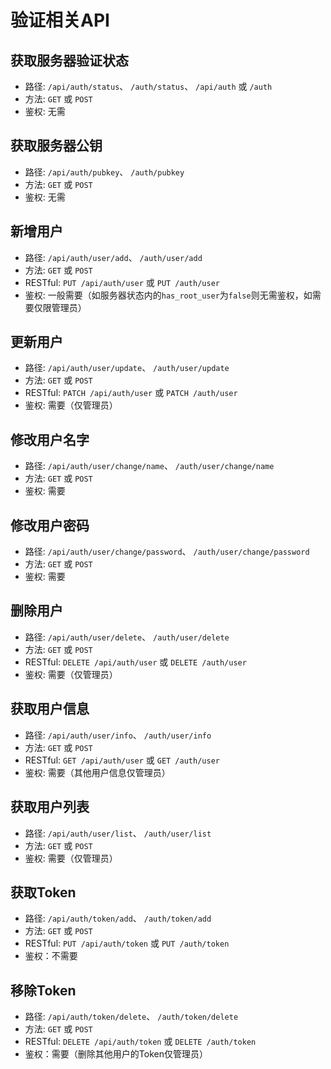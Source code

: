 # 验证相关API
## 获取服务器验证状态
* 路径: `/api/auth/status`、 `/auth/status`、 `/api/auth` 或 `/auth`
* 方法: `GET` 或 `POST`
* 鉴权: 无需
## 获取服务器公钥
* 路径: `/api/auth/pubkey`、 `/auth/pubkey`
* 方法: `GET` 或 `POST`
* 鉴权: 无需
## 新增用户
* 路径: `/api/auth/user/add`、 `/auth/user/add`
* 方法: `GET` 或 `POST`
* RESTful: `PUT /api/auth/user` 或 `PUT /auth/user`
* 鉴权: 一般需要（如服务器状态内的`has_root_user`为`false`则无需鉴权，如需要仅限管理员）
## 更新用户
* 路径: `/api/auth/user/update`、 `/auth/user/update`
* 方法: `GET` 或 `POST`
* RESTful: `PATCH /api/auth/user` 或 `PATCH /auth/user`
* 鉴权: 需要（仅管理员）
## 修改用户名字
* 路径: `/api/auth/user/change/name`、 `/auth/user/change/name`
* 方法: `GET` 或 `POST`
* 鉴权: 需要
## 修改用户密码
* 路径: `/api/auth/user/change/password`、 `/auth/user/change/password`
* 方法: `GET` 或 `POST`
* 鉴权: 需要
## 删除用户
* 路径: `/api/auth/user/delete`、 `/auth/user/delete`
* 方法: `GET` 或 `POST`
* RESTful: `DELETE /api/auth/user` 或 `DELETE /auth/user`
* 鉴权: 需要（仅管理员）
## 获取用户信息
* 路径: `/api/auth/user/info`、 `/auth/user/info`
* 方法: `GET` 或 `POST`
* RESTful: `GET /api/auth/user` 或 `GET /auth/user`
* 鉴权: 需要（其他用户信息仅管理员）
## 获取用户列表
* 路径: `/api/auth/user/list`、 `/auth/user/list`
* 方法: `GET` 或 `POST`
* 鉴权: 需要（仅管理员）
## 获取Token
* 路径: `/api/auth/token/add`、 `/auth/token/add`
* 方法: `GET` 或 `POST`
* RESTful: `PUT /api/auth/token` 或 `PUT /auth/token`
* 鉴权：不需要
## 移除Token
* 路径: `/api/auth/token/delete`、 `/auth/token/delete`
* 方法: `GET` 或 `POST`
* RESTful: `DELETE /api/auth/token` 或 `DELETE /auth/token`
* 鉴权：需要（删除其他用户的Token仅管理员）
